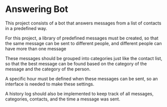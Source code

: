 # Answering Bot

This project consists of a bot that answers messages from a list of contacts in a predefined way.

For this project, a library of predefined messages must be created, so that the same message can be sent to different people, and different people can have more than one message

These messages should be grouped into categories just like the contact list, so that the best message can be found based on the category of the message and the category of the person.

A specific hour must be defined when these messages can be sent, so an interface is needed to make these settings.

A history log should also be implemented to keep track of all messages, categories, contacts, and the time a message was sent.